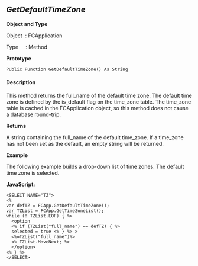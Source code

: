 _GetDefaultTimeZone_
--------------------

**Object and Type**

Object  : FCApplication

Type     : Method

**Prototype**

```
Public Function GetDefaultTimeZone() As String
``` 

#### Description

This method returns the full_name of the default time zone. The default time zone is defined by the is_default flag on the time_zone table. The time_zone table is cached in the FCApplication object, so this method does not cause a database round-trip.

**Returns**

A string containing the full_name of the default time_zone. If a time_zone has not been set as the default, an empty string will be returned.

**Example**

The following example builds a drop-down list of time zones. The default time zone is selected.

**JavaScript:**
```
<SELECT NAME="TZ">
<%
var defTZ = FCApp.GetDefaultTimeZone();
var TZList = FCApp.GetTimeZoneList();
while (! TZList.EOF) { %>
  <option
  <% if (TZList("full_name") == defTZ) { %>
  selected = true <% } %> >
  <%=TZList("full_name")%>
  <% TZList.MoveNext; %>
  </option>
<% } %>
</SELECT>
```